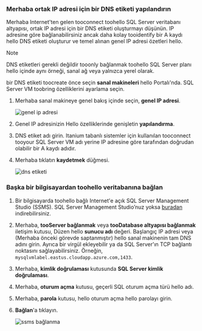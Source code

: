### <a name="configure-a-dns-label-for-hello-public-ip-address"></a>Merhaba ortak IP adresi için bir DNS etiketi yapılandırın

Merhaba Internet'ten gelen tooconnect toohello SQL Server veritabanı altyapısı, ortak IP adresi için bir DNS etiketi oluşturmayı düşünün. IP adresine göre bağlanabilirsiniz ancak daha kolay tooidentify bir A kaydı hello DNS etiketi oluşturur ve temel alınan genel IP adresi özetleri hello.

> [!NOTE]
> DNS etiketleri gerekli değildir tooonly bağlanmak toohello SQL Server planı hello içinde aynı örneği, sanal ağ veya yalnızca yerel olarak.

bir DNS etiketi toocreate önce seçin **sanal makineleri** hello Portalı'nda. SQL Server VM toobring özelliklerini ayarlama seçin.

1. Merhaba sanal makineye genel bakış içinde seçin, **genel IP adresi**.

    ![genel ip adresi](./media/virtual-machines-sql-server-connection-steps/rm-public-ip-address.png)

1. Genel IP adresinizin Hello özelliklerinde genişletin **yapılandırma**.

1. DNS etiket adı girin. Itanium tabanlı sistemler için kullanılan tooconnect tooyour SQL Server VM adı yerine IP adresine göre tarafından doğrudan olabilir bir A kaydı adıdır.

1. Merhaba tıklatın **kaydetmek** düğmesi.

    ![dns etiketi](./media/virtual-machines-sql-server-connection-steps/rm-dns-label.png)

### <a name="connect-toohello-database-engine-from-another-computer"></a>Başka bir bilgisayardan toohello veritabanına bağlan

1. Bir bilgisayarda toohello bağlı Internet'e açık SQL Server Management Studio (SSMS). SQL Server Management Studio’nuz yoksa [buradan](https://docs.microsoft.com/sql/ssms/download-sql-server-management-studio-ssms) indirebilirsiniz.

1. Merhaba, **tooServer bağlanmak** veya **tooDatabase altyapısı bağlanmak** iletişim kutusu, Düzen hello **sunucu adı** değeri. Başlangıç IP adresi veya (Merhaba önceki görevde saptanmıştır) hello sanal makinenin tam DNS adını girin. Ayrıca bir virgül ekleyebilir ya da SQL Server'ın TCP bağlantı noktasını sağlayabilirsiniz. Örneğin, `mysqlvmlabel.eastus.cloudapp.azure.com,1433`.

1. Merhaba, **kimlik doğrulaması** kutusunda **SQL Server kimlik doğrulaması**.

1. Merhaba, **oturum açma** kutusu, geçerli SQL oturum açma türü hello adı.

1. Merhaba, **parola** kutusu, hello oturum açma hello parolayı girin.

1. **Bağlan**'a tıklayın.

    ![ssms bağlanma](./media/virtual-machines-sql-server-connection-steps/rm-ssms-connect.png)